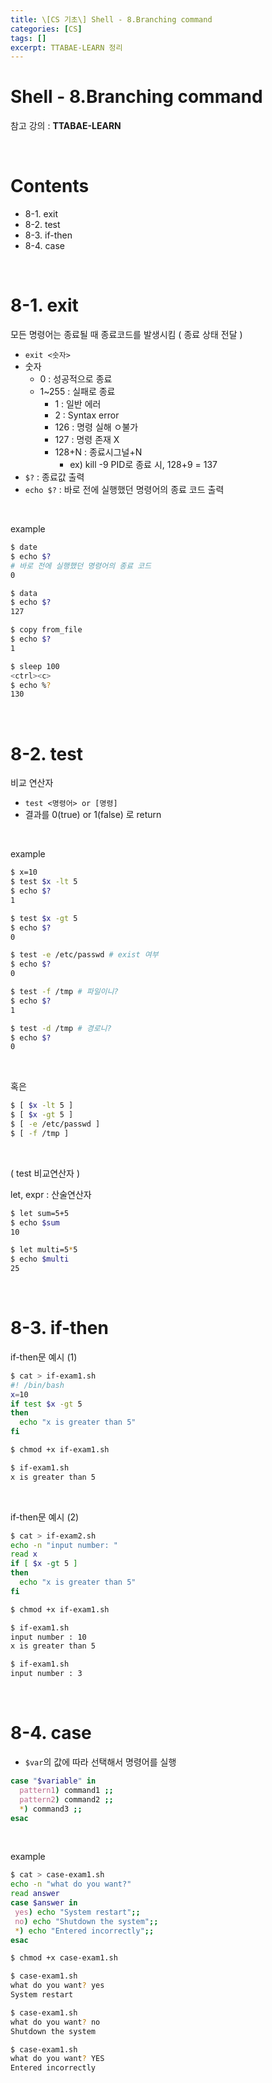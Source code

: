 ```yaml
---
title: \[CS 기초\] Shell - 8.Branching command
categories: [CS]
tags: []
excerpt: TTABAE-LEARN 정리
---
```


# Shell - 8.Branching command

<script src="https://cdn.mathjax.org/mathjax/latest/MathJax.js?config=TeX-AMS-MML_HTMLorMML" type="text/javascript"></script>

참고 강의 : **TTABAE-LEARN**

<br>

# Contents

- 8-1. exit
- 8-2. test
- 8-3. if-then
- 8-4. case

<br>

# 8-1. exit

모든 명령어는 종료될 때 종료코드를 발생시킴  ( 종료 상태 전달 )

- `exit <숫자>`
- 숫자
  - 0 : 성공적으로 종료
  - 1~255 : 실패로 종료
    - 1 : 일반 에러
    - 2 : Syntax error
    - 126 : 명령 실해 ㅇ불가
    - 127 : 명령 존재 X
    - 128+N : 종료시그널+N 
      - ex) kill -9 PID로 종료 시, 128+9 = 137
- `$?` : 종료값 출력
- `echo $?` : 바로 전에 실행했던 명령어의 종료 코드 출력

<br>

example

```bash
$ date
$ echo $?
# 바로 전에 실행했던 명령어의 종료 코드
0

$ data
$ echo $?
127

$ copy from_file
$ echo $?
1

$ sleep 100
<ctrl><c>
$ echo %?
130
```

<br>

# 8-2. test

비교 연산자

- `test <명령어> or [명령]`
- 결과를 0(true) or 1(false) 로 return

<br>

example

```bash
$ x=10
$ test $x -lt 5
$ echo $?
1

$ test $x -gt 5
$ echo $?
0

$ test -e /etc/passwd # exist 여부
$ echo $?
0

$ test -f /tmp # 파일이니?
$ echo $?
1

$ test -d /tmp # 경로니?
$ echo $?
0
```

<br>

혹은

```bash
$ [ $x -lt 5 ]
$ [ $x -gt 5 ]
$ [ -e /etc/passwd ]
$ [ -f /tmp ]
```

<br>

( test 비교연산자 )

let, expr : 산술연산자

```bash
$ let sum=5+5
$ echo $sum
10

$ let multi=5*5
$ echo $multi
25
```

<br>

# 8-3. if-then

if-then문 예시 (1)

```bash
$ cat > if-exam1.sh
#! /bin/bash
x=10
if test $x -gt 5
then
  echo "x is greater than 5"
fi
```

```bash
$ chmod +x if-exam1.sh

$ if-exam1.sh
x is greater than 5
```

<br>

if-then문 예시 (2)

```bash
$ cat > if-exam2.sh
echo -n "input number: "
read x
if [ $x -gt 5 ]
then
  echo "x is greater than 5"
fi
```

```bash
$ chmod +x if-exam1.sh

$ if-exam1.sh
input number : 10
x is greater than 5

$ if-exam1.sh
input number : 3
```

<br>

# 8-4. case

- `$var`의 값에 따라 선택해서 명령어를 실행

```bash
case "$variable" in
  pattern1) command1 ;;
  pattern2) command2 ;;
  *) command3 ;;
esac
```

<br>

example

```bash
$ cat > case-exam1.sh
echo -n "what do you want?"
read answer
case $answer in
 yes) echo "System restart";;
 no) echo "Shutdown the system";;
 *) echo "Entered incorrectly";;
esac
```

```bash
$ chmod +x case-exam1.sh

$ case-exam1.sh
what do you want? yes
System restart

$ case-exam1.sh
what do you want? no
Shutdown the system

$ case-exam1.sh
what do you want? YES
Entered incorrectly
```

